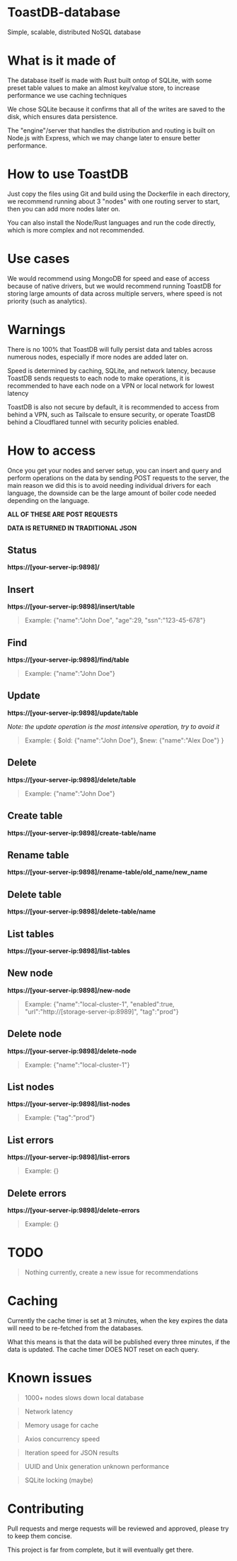 # ToastDB-database
Simple, scalable, distributed NoSQL database

# What is it made of
The database itself is made with Rust built ontop of SQLite, with some 
preset table values to make an almost key/value store, to increase performance
we use caching techniques

We chose SQLite because it confirms that all of the writes are saved to
the disk, which ensures data persistence.

The "engine"/server that handles the distribution and routing
is built on Node.js with Express, which we may change later to ensure
better performance.

# How to use ToastDB
Just copy the files using Git and build using the Dockerfile in each directory,
we recommend running about 3 "nodes" with one routing server to start, then you can add more nodes
later on.

You can also install the Node/Rust languages and run the code directly, 
which is more complex and not recommended.

# Use cases
We would recommend using MongoDB for speed and ease of access because of native drivers,
but we would recommend running ToastDB for storing large amounts of data across multiple
servers, where speed is not priority (such as analytics).

# Warnings
There is no 100% that ToastDB will fully persist data and tables across numerous nodes,
especially if more nodes are added later on.

Speed is determined by caching, SQLite, and network latency, because ToastDB sends requests
to each node to make operations, it is recommended to have each node on a VPN or local network
for lowest latency

ToastDB is also not secure by default, it is recommended to access from behind a VPN,
such as Tailscale to ensure security, or operate ToastDB behind a Cloudflared tunnel
with security policies enabled.

# How to access
Once you get your nodes and server setup, you can insert and query and perform operations on the 
data by sending POST requests to the server, the main reason we did this is to avoid needing
individual drivers for each language, the downside can be the large amount of boiler code needed
depending on the language.

**ALL OF THESE ARE POST REQUESTS**

**DATA IS RETURNED IN TRADITIONAL JSON**

## Status
**https://[your-server-ip:9898]/**

## Insert
**https://[your-server-ip:9898]/insert/table**

>Example: {"name":"John Doe", "age":29, "ssn":"123-45-678"}

## Find
**https://[your-server-ip:9898]/find/table**

>Example: {"name":"John Doe"}

## Update
**https://[your-server-ip:9898]/update/table**

*Note: the update operation is the most intensive operation, try to avoid it*

>Example: { $old: {"name":"John Doe"}, $new: {"name":"Alex Doe"} }

## Delete
**https://[your-server-ip:9898]/delete/table**

>Example: {"name":"John Doe"}

## Create table
**https://[your-server-ip:9898]/create-table/name**

## Rename table
**https://[your-server-ip:9898]/rename-table/old_name/new_name**

## Delete table
**https://[your-server-ip:9898]/delete-table/name**

## List tables
**https://[your-server-ip:9898]/list-tables**

## New node
**https://[your-server-ip:9898]/new-node**

>Example: {"name":"local-cluster-1", "enabled":true, "url":"http://[storage-server-ip:8989]", "tag":"prod"}


## Delete node
**https://[your-server-ip:9898]/delete-node**

>Example: {"name":"local-cluster-1"}

## List nodes
**https://[your-server-ip:9898]/list-nodes**

>Example: {"tag":"prod"}


## List errors
**https://[your-server-ip:9898]/list-errors**

>Example: {}

## Delete errors
**https://[your-server-ip:9898]/delete-errors**

>Example: {}

# TODO

>Nothing currently, create a new issue for recommendations

# Caching
Currently the cache timer is set at 3 minutes, when the key expires
the data will need to be re-fetched from the databases.

What this means is that the data will be published every three minutes, if
the data is updated. The cache timer DOES NOT reset on each query.

# Known issues
>1000+ nodes slows down local database

>Network latency

>Memory usage for cache

>Axios concurrency speed

>Iteration speed for JSON results

>UUID and Unix generation unknown performance

>SQLite locking (maybe)

# Contributing
Pull requests and merge requests will be reviewed and approved,
please try to keep them concise.

This project is far from complete, but it will eventually get there.
